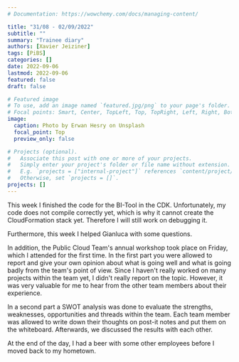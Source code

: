 ```yaml
---
# Documentation: https://wowchemy.com/docs/managing-content/

title: "31/08 - 02/09/2022"
subtitle: ""
summary: "Trainee diary"
authors: [Xavier Jeiziner]
tags: [PiBS]
categories: []
date: 2022-09-06
lastmod: 2022-09-06
featured: false
draft: false

# Featured image
# To use, add an image named `featured.jpg/png` to your page's folder.
# Focal points: Smart, Center, TopLeft, Top, TopRight, Left, Right, BottomLeft, Bottom, BottomRight.
image:
  caption: Photo by Erwan Hesry on Unsplash
  focal_point: Top
  preview_only: false

# Projects (optional).
#   Associate this post with one or more of your projects.
#   Simply enter your project's folder or file name without extension.
#   E.g. `projects = ["internal-project"]` references `content/project/deep-learning/index.md`.
#   Otherwise, set `projects = []`.
projects: []
---
```


This week I finished the code for the BI-Tool in the CDK. Unfortunately, my code does not compile correctly yet, which is why it cannot create the CloudFormation stack yet. Therefore I will still work on debugging it.

Furthermore, this week I helped Gianluca with some questions.

In addition, the Public Cloud Team's annual workshop took place on Friday, which I attended for the first time. In the first part you were allowed to report and give your own opinion about what is going well and what is going badly from the team's point of view. Since I haven't really worked on many projects within the team yet, I didn't really report on the topic. However, it was very valuable for me to hear from the other team members about their experience.

In a second part a SWOT analysis was done to evaluate the strengths, weaknesses, opportunities and threads within the team. Each team member was allowed to write down their thoughts on post-it notes and put them on the whiteboard. Afterwards, we discussed the results with each other.

At the end of the day, I had a beer with some other employees before I moved back to my hometown.

</p><br>
<p></p>
